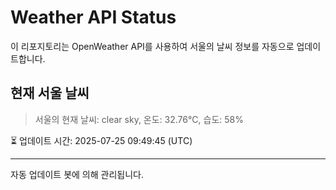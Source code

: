 
# Weather API Status

이 리포지토리는 OpenWeather API를 사용하여 서울의 날씨 정보를 자동으로 업데이트합니다.

## 현재 서울 날씨
> 서울의 현재 날씨: clear sky, 온도: 32.76°C, 습도: 58%

⏳ 업데이트 시간: 2025-07-25 09:49:45 (UTC)

---
자동 업데이트 봇에 의해 관리됩니다.
